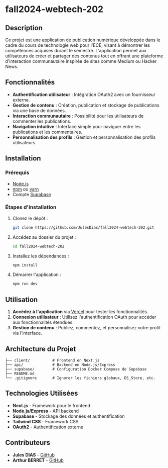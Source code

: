 # fall2024-webtech-202

## Description

Ce projet est une application de publication numérique développée dans le cadre du cours de technologie web pour l'ECE, visant à démontrer les compétences acquises durant le semestre. L'application permet aux utilisateurs de créer et partager des contenus tout en offrant une plateforme d'interaction communautaire inspirée de sites comme Medium ou Hacker News.

## Fonctionnalités

- **Authentification utilisateur** : Intégration OAuth2 avec un fournisseur externe.
- **Gestion de contenu** : Création, publication et stockage de publications via une base de données.
- **Interaction communautaire** : Possibilité pour les utilisateurs de commenter les publications.
- **Navigation intuitive** : Interface simple pour naviguer entre les publications et les commentaires.
- **Personnalisation des profils** : Gestion et personnalisation des profils utilisateurs.

## Installation

### Prérequis
- [Node.js](https://nodejs.org/)
- [npm](https://www.npmjs.com/) ou [yarn](https://yarnpkg.com/)
- Compte [Supabase](https://supabase.com/)

### Étapes d'installation

1. Clonez le dépôt :
   ```bash
   git clone https://github.com/JulesDias/fall2024-webtech-202.git

2. Accédez au dossier du projet :
   ```bash
   cd fall2024-webtech-202
3. Installez les dépendances :
   ```bash
   npm install
4. Démarrer l'application :
   ```bash
   npm run dev

## Utilisation

1. **Accédez à l'application** via [Vercel](https://fall2024-webtech-2022.vercel.app/) pour tester les fonctionnalités.
2. **Connexion utilisateur** : Utilisez l'authentification OAuth pour accéder aux fonctionnalités étendues.
3. **Gestion de contenu** : Publiez, commentez, et personnalisez votre profil via l'interface.

## Architecture du Projet

```plaintext
├── client/          # Frontend en Next.js
├── api/             # Backend en Node.js/Express
├── supabase/        # Configuration Docker Compose de Supabase
├── README.md
└── .gitignore       # Ignorer les fichiers globaux, DS_Store, etc.
```

## Technologies Utilisées

- **Next.js** - Framework pour le frontend
- **Node.js/Express** - API backend
- **Supabase** - Stockage des données et authentification
- **Tailwind CSS** - Framework CSS
- **OAuth2** - Authentification externe

## Contributeurs

- **Jules DIAS** -  [GitHub](https://github.com/julesdias)
- **Arthur BERRET** -  [GitHub](https://github.com/Atlas002)

